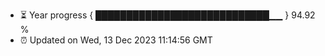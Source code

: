 - ⏳ Year progress { ████████████████████████████▁▁ } 94.92 %
- ⏰ Updated on Wed, 13 Dec 2023 11:14:56 GMT

